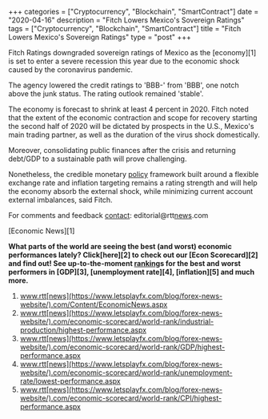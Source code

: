 +++
categories = ["Cryptocurrency", "Blockchain", "SmartContract"]
date = "2020-04-16"
description = "Fitch Lowers Mexico's Sovereign Ratings"
tags = ["Cryptocurrency", "Blockchain", "SmartContract"]
title = "Fitch Lowers Mexico's Sovereign Ratings"
type = "post"
+++

Fitch Ratings downgraded sovereign ratings of Mexico as the [economy][1]
is set to enter a severe recession this year due to the economic shock
caused by the coronavirus pandemic.

The agency lowered the credit ratings to 'BBB-' from 'BBB', one notch
above the junk status. The rating outlook remained 'stable'.

The economy is forecast to shrink at least 4 percent in 2020. Fitch
noted that the extent of the economic contraction and scope for recovery
starting the second half of 2020 will be dictated by prospects in the
U.S., Mexico's main trading partner, as well as the duration of the
virus shock domestically.

Moreover, consolidating public finances after the crisis and returning
debt/GDP to a sustainable path will prove challenging.

Nonetheless, the credible monetary [policy](https://www.fintechee.com/policy/) framework built around a
flexible exchange rate and inflation targeting remains a rating strength
and will help the economy absorb the external shock, while minimizing
current account external imbalances, said Fitch.

For comments and feedback [contact](https://www.playgroundfx.com/contact/): editorial@rtt[news](https://www.letsplayfx.com/blog/forex-news-website/).com

[Economic News][1]

 **What parts of the world are seeing the best (and worst) economic
performances lately? Click[here][2] to check out our [Econ Scorecard][2]
and find out! See up-to-the-moment [ranking](https://www.playgroundfx.com/blog/crypto-exchange-ranking/)s for the best and worst
performers in [GDP][3], [unemployment rate][4], [inflation][5] and much
more.**

   1. www.rtt[news](https://www.letsplayfx.com/blog/forex-news-website/).com/Content/EconomicNews.aspx
   2. www.rtt[news](https://www.letsplayfx.com/blog/forex-news-website/).com/economic-scorecard/world-rank/industrial-production/highest-performance.aspx
   3. www.rtt[news](https://www.letsplayfx.com/blog/forex-news-website/).com/economic-scorecard/world-rank/GDP/highest-performance.aspx
   4. www.rtt[news](https://www.letsplayfx.com/blog/forex-news-website/).com/economic-scorecard/world-rank/unemployment-rate/lowest-performance.aspx
   5. www.rtt[news](https://www.letsplayfx.com/blog/forex-news-website/).com/economic-scorecard/world-rank/CPI/highest-performance.aspx